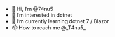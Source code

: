 - 👋 Hi, I’m @74nu5
- 👀 I’m interested in dotnet
- 🌱 I’m currently learning dotnet 7 / Blazor
- 📫 How to reach me @\_T4nu5\_

<!---
74nu5/74nu5 is a ✨ special ✨ repository because its `README.md` (this file) appears on your GitHub profile.
You can click the Preview link to take a look at your changes.
--->
